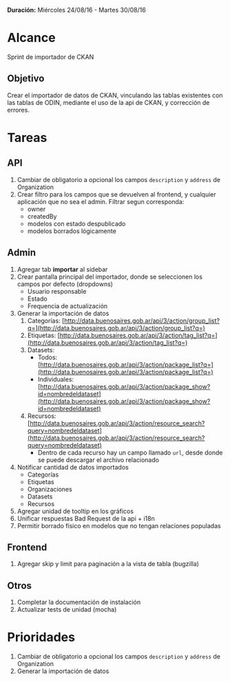 **Duración:** Miércoles 24/08/16 - Martes 30/08/16

# Alcance
Sprint de importador de CKAN

## Objetivo
Crear el importador de datos de CKAN, vinculando las tablas existentes con las tablas de ODIN, mediante el uso de la api de CKAN, y corrección de errores.

# Tareas

## API
1. Cambiar de obligatorio a opcional los campos `description` y `address` de Organization
2. Crear filtro para los campos que se devuelven al frontend, y cualquier aplicación que no sea el admin. Filtrar segun corresponda:
    - owner
    - createdBy
    - modelos con estado despublicado
    - modelos borrados lógicamente

## Admin
1. Agregar tab **importar** al sidebar
2. Crear pantalla principal del importador, donde se seleccionen los campos por defecto (dropdowns)
    - Usuario responsable
    - Estado
    - Frequencia de actualización
3. Generar la importación de datos
    1. Categorías: [http://data.buenosaires.gob.ar/api/3/action/group_list?q=](http://data.buenosaires.gob.ar/api/3/action/group_list?q=)
    2. Etiquetas: [http://data.buenosaires.gob.ar/api/3/action/tag_list?q=](http://data.buenosaires.gob.ar/api/3/action/tag_list?q=)
    3. Datasets:
        - Todos: [http://data.buenosaires.gob.ar/api/3/action/package_list?q=](http://data.buenosaires.gob.ar/api/3/action/package_list?q=)
        - Individuales: [http://data.buenosaires.gob.ar/api/3/action/package_show?id=nombredeldataset](http://data.buenosaires.gob.ar/api/3/action/package_show?id=nombredeldataset)
    4. Recursos: [http://data.buenosaires.gob.ar/api/3/action/resource_search?query=nombredeldataset](http://data.buenosaires.gob.ar/api/3/action/resource_search?query=nombredeldataset)
        - Dentro de cada recurso hay un campo llamado `url`, desde donde se puede descargar el archivo relacionado
4. Notificar cantidad de datos importados
    - Categorías
    - Etiquetas
    - Organizaciones
    - Datasets
    - Recursos
5. Agregar unidad de tooltip en los gráficos
6. Unificar respuestas Bad Request de la api + i18n
7. Permitir borrado físico en modelos que no tengan relaciones populadas

## Frontend
1. Agregar skip y limit para paginación a la vista de tabla (bugzilla)

## Otros
1. Completar la documentación de instalación
2. Actualizar tests de unidad (mocha)

# Prioridades
1. Cambiar de obligatorio a opcional los campos `description` y `address` de Organization
2. Generar la importación de datos

